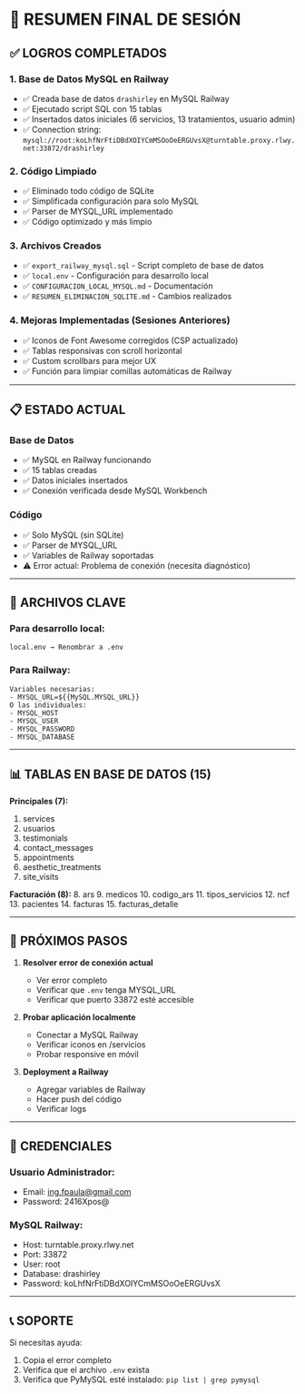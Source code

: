# 🎯 RESUMEN FINAL DE SESIÓN

## ✅ LOGROS COMPLETADOS

### 1. **Base de Datos MySQL en Railway**
- ✅ Creada base de datos `drashirley` en MySQL Railway
- ✅ Ejecutado script SQL con 15 tablas
- ✅ Insertados datos iniciales (6 servicios, 13 tratamientos, usuario admin)
- ✅ Connection string: `mysql://root:koLhfNrFtiDBdXOIYCmMSOoOeERGUvsX@turntable.proxy.rlwy.net:33872/drashirley`

### 2. **Código Limpiado**
- ✅ Eliminado todo código de SQLite
- ✅ Simplificada configuración para solo MySQL
- ✅ Parser de MYSQL_URL implementado
- ✅ Código optimizado y más limpio

### 3. **Archivos Creados**
- ✅ `export_railway_mysql.sql` - Script completo de base de datos
- ✅ `local.env` - Configuración para desarrollo local
- ✅ `CONFIGURACION_LOCAL_MYSQL.md` - Documentación
- ✅ `RESUMEN_ELIMINACION_SQLITE.md` - Cambios realizados

### 4. **Mejoras Implementadas (Sesiones Anteriores)**
- ✅ Iconos de Font Awesome corregidos (CSP actualizado)
- ✅ Tablas responsivas con scroll horizontal
- ✅ Custom scrollbars para mejor UX
- ✅ Función para limpiar comillas automáticas de Railway

---

## 📋 ESTADO ACTUAL

### **Base de Datos**
- ✅ MySQL en Railway funcionando
- ✅ 15 tablas creadas
- ✅ Datos iniciales insertados
- ✅ Conexión verificada desde MySQL Workbench

### **Código**
- ✅ Solo MySQL (sin SQLite)
- ✅ Parser de MYSQL_URL
- ✅ Variables de Railway soportadas
- ⚠️ Error actual: Problema de conexión (necesita diagnóstico)

---

## 🔧 ARCHIVOS CLAVE

### **Para desarrollo local:**
```
local.env → Renombrar a .env
```

### **Para Railway:**
```
Variables necesarias:
- MYSQL_URL=${{MySQL.MYSQL_URL}}
O las individuales:
- MYSQL_HOST
- MYSQL_USER  
- MYSQL_PASSWORD
- MYSQL_DATABASE
```

---

## 📊 TABLAS EN BASE DE DATOS (15)

**Principales (7):**
1. services
2. usuarios
3. testimonials
4. contact_messages
5. appointments
6. aesthetic_treatments
7. site_visits

**Facturación (8):**
8. ars
9. medicos
10. codigo_ars
11. tipos_servicios
12. ncf
13. pacientes
14. facturas
15. facturas_detalle

---

## 🎯 PRÓXIMOS PASOS

1. **Resolver error de conexión actual**
   - Ver error completo
   - Verificar que `.env` tenga MYSQL_URL
   - Verificar que puerto 33872 esté accesible

2. **Probar aplicación localmente**
   - Conectar a MySQL Railway
   - Verificar iconos en /servicios
   - Probar responsive en móvil

3. **Deployment a Railway**
   - Agregar variables de Railway
   - Hacer push del código
   - Verificar logs

---

## 👤 CREDENCIALES

### **Usuario Administrador:**
- Email: ing.fpaula@gmail.com
- Password: 2416Xpos@

### **MySQL Railway:**
- Host: turntable.proxy.rlwy.net
- Port: 33872
- User: root
- Database: drashirley
- Password: koLhfNrFtiDBdXOIYCmMSOoOeERGUvsX

---

## 📞 SOPORTE

Si necesitas ayuda:
1. Copia el error completo
2. Verifica que el archivo `.env` exista
3. Verifica que PyMySQL esté instalado: `pip list | grep pymysql`











